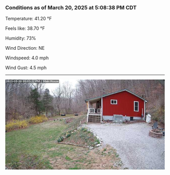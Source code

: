 ### Conditions as of March 20, 2025 at 5:08:38 PM CDT 

Temperature: 41.20 &deg;F

Feels like: 38.70 &deg;F

Humidity: 73%

Wind Direction: NE

Windspeed: 4.0 mph

Wind Gust: 4.5 mph

---

<img src="./images/latest.jpeg"/>

